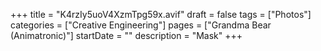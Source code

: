 +++
title = "K4rzIy5uoV4XzmTpg59x.avif"
draft = false
tags = ["Photos"]
categories = ["Creative Engineering"]
pages = ["Grandma Bear (Animatronic)"]
startDate = ""
description = "Mask"
+++
